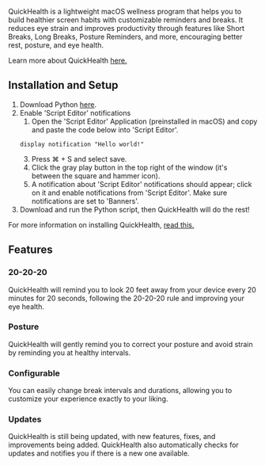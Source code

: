 
QuickHealth is a lightweight macOS wellness program that helps you to build healthier screen habits with customizable reminders and breaks. It reduces eye strain and improves productivity through features like Short Breaks, Long Breaks, Posture Reminders, and more, encouraging better rest, posture, and eye health. 

Learn more about QuickHealth [here.](https://github.com/Basical-ly/QuickHealth/wiki)
## Installation and Setup
1. Download Python [here](https://www.python.org/downloads/).
2. Enable 'Script Editor' notifications
    1. Open the 'Script Editor' Application (preinstalled in macOS) and copy and paste the code below into 'Script Editor'.
    ```
    display notification "Hello world!"
    ```
    3. Press ⌘ + S and select save.
    4. Click the gray play button in the top right of the window (it's between the square and hammer icon).
    5. A notification about 'Script Editor' notifications should appear; click on it and enable notifications from 'Script Editor'. Make sure notifications are set to 'Banners'.
3. Download and run the Python script, then QuickHealth will do the rest!

For more information on installing QuickHealth, [read this.](https://github.com/Basical-ly/QuickHealth/wiki/Installing-QuickHealth)
## Features
### 20-20-20
QuickHealth will remind you to look 20 feet away from your device every 20 minutes for 20 seconds, following the 20-20-20 rule and improving your eye health.
### Posture
QuickHealth will gently remind you to correct your posture and avoid strain by reminding you at healthy intervals.
### Configurable
You can easily change break intervals and durations, allowing you to customize your experience exactly to your liking.
### Updates
QuickHealth is still being updated, with new features, fixes, and improvements being added. QuickHealth also automatically checks for updates and notifies you if there is a new one available.
